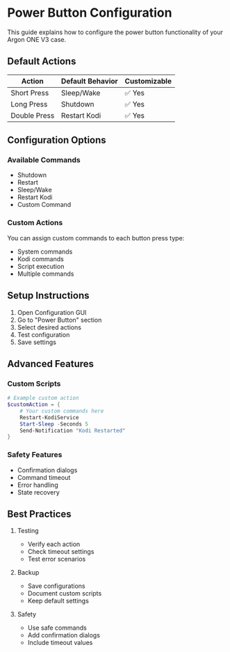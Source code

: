# Power Button Configuration

This guide explains how to configure the power button functionality of your Argon ONE V3 case.

## Default Actions

| Action | Default Behavior | Customizable |
|--------|-----------------|--------------|
| Short Press | Sleep/Wake | ✅ Yes |
| Long Press | Shutdown | ✅ Yes |
| Double Press | Restart Kodi | ✅ Yes |

## Configuration Options

### Available Commands
- Shutdown
- Restart
- Sleep/Wake
- Restart Kodi
- Custom Command

### Custom Actions
You can assign custom commands to each button press type:
- System commands
- Kodi commands
- Script execution
- Multiple commands

## Setup Instructions

1. Open Configuration GUI
2. Go to "Power Button" section
3. Select desired actions
4. Test configuration
5. Save settings

## Advanced Features

### Custom Scripts
```powershell
# Example custom action
$customAction = {
    # Your custom commands here
    Restart-KodiService
    Start-Sleep -Seconds 5
    Send-Notification "Kodi Restarted"
}
```

### Safety Features
- Confirmation dialogs
- Command timeout
- Error handling
- State recovery

## Best Practices

1. Testing
   - Verify each action
   - Check timeout settings
   - Test error scenarios

2. Backup
   - Save configurations
   - Document custom scripts
   - Keep default settings

3. Safety
   - Use safe commands
   - Add confirmation dialogs
   - Include timeout values 